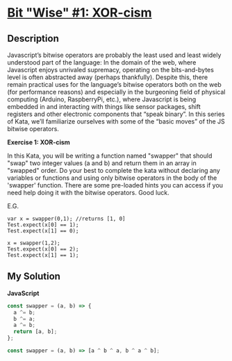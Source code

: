 # [Bit "Wise" #1: XOR-cism](https://www.codewars.com/kata/523878615b438c1c450003ba)

## Description

Javascript’s bitwise operators are probably the least used and least widely understood part of the language: In the domain of the web, where Javascript enjoys unrivaled supremacy, operating on the bits-and-bytes level is often abstracted away (perhaps thankfully). Despite this, there remain practical uses for the language’s bitwise operators both on the web (for performance reasons) and especially in the burgeoning field of physical computing (Arduino, RaspberryPi, etc.), where Javascript is being embedded in and interacting with things like sensor packages, shift registers and other electronic components that “speak binary”. In this series of Kata, we’ll familiarize ourselves with some of the “basic moves” of the JS bitwise operators.

**Exercise 1: XOR-cism**

In this Kata, you will be writing a function named "swapper" that should "swap" two integer values (a and b) and return them in an array in "swapped" order. Do your best to complete the kata without declaring any variables or functions and using only bitwise operators in the body of the 'swapper' function. There are some pre-loaded hints you can access if you need help doing it with the bitwise operators. Good luck.

E.G.

```
var x = swapper(0,1); //returns [1, 0]
Test.expect(x[0] == 1);
Test.expect(x[1] == 0);

x = swapper(1,2);
Test.expect(x[0] == 2);
Test.expect(x[1] == 1);
```

## My Solution

**JavaScript**

```js
const swapper = (a, b) => {
  a ^= b;
  b ^= a;
  a ^= b;
  return [a, b];
};
```

```js
const swapper = (a, b) => [a ^ b ^ a, b ^ a ^ b];
```
